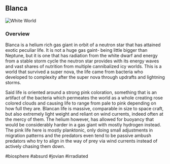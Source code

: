 ## Blanca

![White World](/Stellar_Abyss_Setting_Bible/Photo_Directory/Blanca.png "White World")

### Overview

Blanca is a helium rich gas giant in orbit of a neutron star that has attained exotic peculiar life.  It is not a huge gas gaint- being little bigger than Neptune,  but it is one that has radiation from the white dwarf and energy from a stable storm cycle the neutron star provides with its energy waves and vast shares of nutrition from multiple cannibalized icy worlds.  This is a world that survived a super nova, the life came from bacteria who developed to complexity after the super nova through updrafts and lightning storms.

Said life is oriented around a strong pink coloration, something that is an artifact of the bacteria which permeates the world as a whole creating rose colored clouds and causing life to range from pale to pink depending on how full they are.  Blancan life is massive, comparable in size to space craft, but also extremely light weight and reliant on wind currents, indeed often at the mercy of them.  The helium however, has allowed for buoyancy that would be considerably harder in a gas giant with mostly hydrogen instead.  The pink life here is mostly planktonic, only doing small adjustments in migration patterns and the predators even tend to be passive ambush predators who try to align in the way of prey via wind currents instead of actively chasing them down.

#biosphere 
#absurd 
#jovian 
#irradiated 
